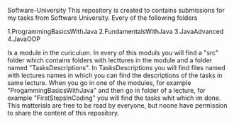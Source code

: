Software-University
This repository is created to contains submissions for my tasks from Software University.
Every of the following folders

1.ProgrammingBasicsWithJava
2.FundamentalsWithJava
3.JavaAdvanced
4.JavaOOP

Is a module in the curiculum.
In every of this moduls you will find a "src" folder which contains folders with lecttures in the module and a folder named "TasksDescriptions".
In TasksDescriptions you will find files named with lectures names in which you can find the descriptions of the tasks in same lecture.
When you go in one of the modules, for example "ProgammingBasicsWithJava" and then go in folder of a lecture, for example "FirstStepsInCoding" you will find 
the tasks whit which im done.
This matterials are free to be read by everyone, but noone have permission to share the content of this repository.
